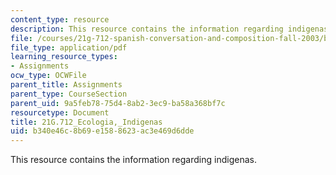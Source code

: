 ```yaml
---
content_type: resource
description: This resource contains the information regarding indigenas.
file: /courses/21g-712-spanish-conversation-and-composition-fall-2003/b340e46c8b69e1588623ac3e469d6dde_MIT21G_712F03_eco_Indig.pdf
file_type: application/pdf
learning_resource_types:
- Assignments
ocw_type: OCWFile
parent_title: Assignments
parent_type: CourseSection
parent_uid: 9a5feb78-75d4-8ab2-3ec9-ba58a368bf7c
resourcetype: Document
title: 21G.712_Ecologia,_Indigenas
uid: b340e46c-8b69-e158-8623-ac3e469d6dde
---
```

This resource contains the information regarding indigenas.

